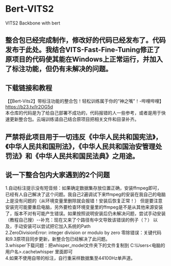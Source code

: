 # Bert-VITS2

VITS2 Backbone with bert
## 整合包已经完成制作，修改好的代码已经发布了。代码发布于此处。我结合VITS-Fast-Fine-Tuning修正了原项目的代码使其能在Windows上正常运行，并加入了标注功能，但仍有未解决的问题。

## 下载链接和教程
【【Bert-Vits2】带标注功能的整合包！轻松训练属于你的“神之嘴”！-哔哩哔哩】 https://b23.tv/Ir2OG5d   
本仓库的代码是为了给自己部署不成功的，代码报错的人一些参考，或者是用于快速更新整合包。云端训练请自己结合原项目把相关文件和目录补齐。

## 严禁将此项目用于一切违反《中华人民共和国宪法》，《中华人民共和国刑法》，《中华人民共和国治安管理处罚法》和《中华人民共和国民法典》之用途。

## 说一下整合包内大家遇到的2个问题
1.自动标注提示没有短音频：如果确定数据集存放位置正确，安装ffmpeg即可，已经有人自己解决了这个问题。我自己2遍调试下来ffmpeg的安装在我自己的电脑上是没有问题的（从环境变量里删除就会报错！安装后恢复正常！） 但是要注意安装完可能要重启电脑，另外要检查环境变量里的ffmpeg是不是从其他来源安装了，版本不对有可能产生错误。如果按照说明安装后仍未解决问题，尝试手动安装（教程自己搜）--补充：现在又来了个路径有中文导致该错误的例子（？） 以及，手动安装可以尝试把它加入系统的Path   
2.ZeroDivisionError: integer division or modulo by zero 零除错误：关键代码和9.3原项目同步更新，新整合包已经解决了此问题。  
3.whisper下载问题：把whisper_model文件夹下的文件复制到 C:\Users\<电脑的用户名>\.cache\whisper 里面即可  
4.如果不使用自带的标注，自行重采样数据集至44100Hz单声道。

